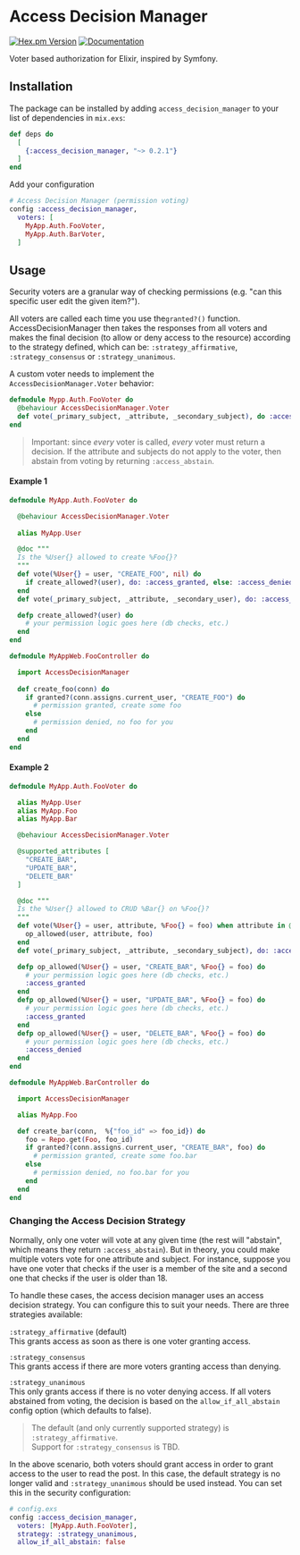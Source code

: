 # Access Decision Manager

[![Hex.pm Version](https://img.shields.io/hexpm/v/access_decision_manager.svg)](https://hex.pm/packages/access_decision_manager)
[![Documentation](https://img.shields.io/badge/docs-latest-blue.svg)](https://hexdocs.pm/access_decision_manager/)

Voter based authorization for Elixir, inspired by Symfony.

## Installation

The package can be installed by adding `access_decision_manager` 
to your list of dependencies in `mix.exs`:

```elixir
def deps do
  [
    {:access_decision_manager, "~> 0.2.1"}
  ]
end
```

Add your configuration

```elixir
# Access Decision Manager (permission voting)
config :access_decision_manager,
  voters: [
    MyApp.Auth.FooVoter,
    MyApp.Auth.BarVoter,
  ]
```

## Usage

Security voters are a granular way of checking permissions (e.g. "can this specific user edit the given item?").

All voters are called each time you use the`granted?()` function.  AccessDecisionManager then takes the responses from all voters and makes the final decision (to allow or deny access to the resource) according to the strategy defined, which can be: `:strategy_affirmative`, `:strategy_consensus` or `:strategy_unanimous`.


A custom voter needs to implement the `AccessDecisionManager.Voter` behavior:

```elixir
defmodule Mypp.Auth.FooVoter do
  @behaviour AccessDecisionManager.Voter
  def vote(_primary_subject, _attribute, _secondary_subject), do :access_abstain
end
```

> Important: since _every_ voter is called, _every_ voter must return a decision.  If the attribute and subjects do not apply to the voter, then abstain from voting by returning `:access_abstain`.
 

#### Example 1

```elixir
defmodule MyApp.Auth.FooVoter do

  @behaviour AccessDecisionManager.Voter
  
  alias MyApp.User

  @doc """
  Is the %User{} allowed to create %Foo{}?
  """
  def vote(%User{} = user, "CREATE_FOO", nil) do
    if create_allowed?(user), do: :access_granted, else: :access_denied
  end
  def vote(_primary_subject, _attribute, _secondary_user), do: :access_abstain

  defp create_allowed?(user) do
    # your permission logic goes here (db checks, etc.)
  end
end
```

```elixir
defmodule MyAppWeb.FooController do

  import AccessDecisionManager
  
  def create_foo(conn) do
    if granted?(conn.assigns.current_user, "CREATE_FOO") do
      # permission granted, create some foo
    else
      # permission denied, no foo for you
    end
  end
end
```

#### Example 2

```elixir
defmodule MyApp.Auth.FooVoter do

  alias MyApp.User
  alias MyApp.Foo
  alias MyApp.Bar

  @behaviour AccessDecisionManager.Voter

  @supported_attributes [
    "CREATE_BAR",
    "UPDATE_BAR",
    "DELETE_BAR"
  ]

  @doc """
  Is the %User{} allowed to CRUD %Bar{} on %Foo{}?
  """
  def vote(%User{} = user, attribute, %Foo{} = foo) when attribute in @supported_attributes do
    op_allowed(user, attribute, foo)
  end
  def vote(_primary_subject, _attribute, _secondary_subject), do: :access_abstain

  defp op_allowed(%User{} = user, "CREATE_BAR", %Foo{} = foo) do
    # your permission logic goes here (db checks, etc.)
    :access_granted
  end
  defp op_allowed(%User{} = user, "UPDATE_BAR", %Foo{} = foo) do
    # your permission logic goes here (db checks, etc.)
    :access_granted
  end
  defp op_allowed(%User{} = user, "DELETE_BAR", %Foo{} = foo) do
    # your permission logic goes here (db checks, etc.)
    :access_denied
  end
end
```

```elixir
defmodule MyAppWeb.BarController do

  import AccessDecisionManager

  alias MyApp.Foo

  def create_bar(conn,  %{"foo_id" => foo_id}) do
    foo = Repo.get(Foo, foo_id)
    if granted?(conn.assigns.current_user, "CREATE_BAR", foo) do
      # permission granted, create some foo.bar
    else
      # permission denied, no foo.bar for you
    end
  end
end
```

### Changing the Access Decision Strategy

Normally, only one voter will vote at any given time (the rest will "abstain", which means they return `:access_abstain`). But in theory, you could make multiple voters vote for one attribute and subject. For instance, suppose you have one voter that checks if the user is a member of the site and a second one that checks if the user is older than 18.

To handle these cases, the access decision manager uses an access decision strategy. You can configure this to suit your needs. There are three strategies available:

`:strategy_affirmative` (default)  
This grants access as soon as there is one voter granting access.

`:strategy_consensus`  
This grants access if there are more voters granting access than denying.

`:strategy_unanimous`  
This only grants access if there is no voter denying access. If all voters abstained from voting, the decision is based on the `allow_if_all_abstain` config option (which defaults to false).

> The default (and only currently supported strategy) is `:strategy_affirmative`.  
> Support for `:strategy_consensus` is TBD.

In the above scenario, both voters should grant access in order to grant access to the user to read the post. In this case, the default strategy is no longer valid and `:strategy_unanimous` should be used instead. You can set this in the security configuration:

```elixir
# config.exs
config :access_decision_manager,
  voters: [MyApp.Auth.FooVoter],
  strategy: :strategy_unanimous,
  allow_if_all_abstain: false

```
